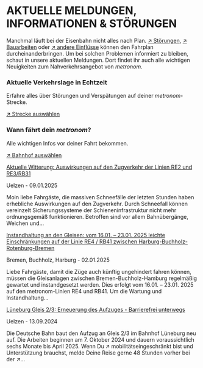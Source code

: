 AKTUELLE MELDUNGEN, INFORMATIONEN & STÖRUNGEN
==========

Manchmal läuft bei der Eisenbahn nicht alles nach Plan. [↗ Störungen](https://www.der-metronom.de/fahrplan/aktuelle-verkehrslage/), [↗ Bauarbeiten](https://www.der-metronom.de/fahrplan/baustellen-uebersicht/) oder [↗ andere Einflüsse](https://www.der-metronom.de/service/was-war-denn-da-los/) können den Fahrplan durcheinanderbringen. Um bei solchen Problemen informiert zu bleiben, schaut in unsere aktuellen Meldungen. Dort findet ihr auch alle wichtigen Neuigkeiten zum Nahverkehrsangebot von *metronom*.

### Aktuelle Verkehrslage in Echtzeit ###

Erfahre alles über Störungen und Verspätungen auf deiner *metronom*-Strecke.

[↗ Strecke auswählen](https://www.der-metronom.de/fahrplan/aktuelle-verkehrslage/)

### Wann fährt dein *metronom*? ###

Alle wichtigen Infos vor deiner Fahrt bekommen.

[↗ Bahnhof auswählen](https://www.der-metronom.de/fahrplan/wann-faehrt-mein-metronom/)

[Aktuelle Witterung: Auswirkungen auf den Zugverkehr der Linien RE2 und RE3/RB31](https://www.der-metronom.de/aktuell/aktuelle-witterung-auswirkungen-auf-den-zugverkehr/)

 Uelzen - 09.01.2025

Moin liebe Fahrgäste,
die massiven Schneefälle der letzten Stunden haben erhebliche Auswirkungen auf den Zugverkehr. Durch Schneefall können vereinzelt Sicherungssysteme der Schieneninfrastruktur nicht mehr ordnungsgemäß funktionieren. Betroffen sind vor allem Bahnübergänge, Weichen und...

[Instandhaltung an den Gleisen: vom 16.01. – 23.01. 2025 leichte Einschränkungen auf der Linie RE4 / RB41 zwischen Harburg-Buchholz-Rotenburg-Bremen](https://www.der-metronom.de/aktuell/instandhaltung-an-den-gleisen-vom-16-01---23-01-2025-leichte-einschraenkungen-auf-der-linie-re4-rb41-zwischen-harburg-buchholz-rotenburg-bremen/)

 Bremen, Buchholz, Harburg - 02.01.2025

Liebe Fahrgäste,
damit die Züge auch künftig ungehindert fahren können, müssen die Gleisanlagen zwischen Bremen-Buchholz-Hamburg regelmäßig gewartet und instandgesetzt werden.
Dies erfolgt vom 16.01. – 23.01. 2025 auf den metronom-Linien RE4 und RB41.
Um die Wartung und Instandhaltung...

[Lüneburg Gleis 2/3: Erneuerung des Aufzuges - Barrierefrei unterwegs](https://www.der-metronom.de/aktuell/lueneburg-gleis-2-3-erneuerung-des-aufzuges-barrierefrei-unterwegs/)

 Uelzen - 13.09.2024

Die Deutsche Bahn baut den Aufzug an Gleis 2/3 im Bahnhof Lüneburg neu auf. Die Arbeiten beginnen am 7. Oktober 2024 und dauern voraussichtlich sechs Monate bis April 2025.
Wenn Du ↗ mobilitätseingeschränkt bist und Unterstützung brauchst, melde Deine Reise gerne 48 Stunden vorher bei der ↗...
